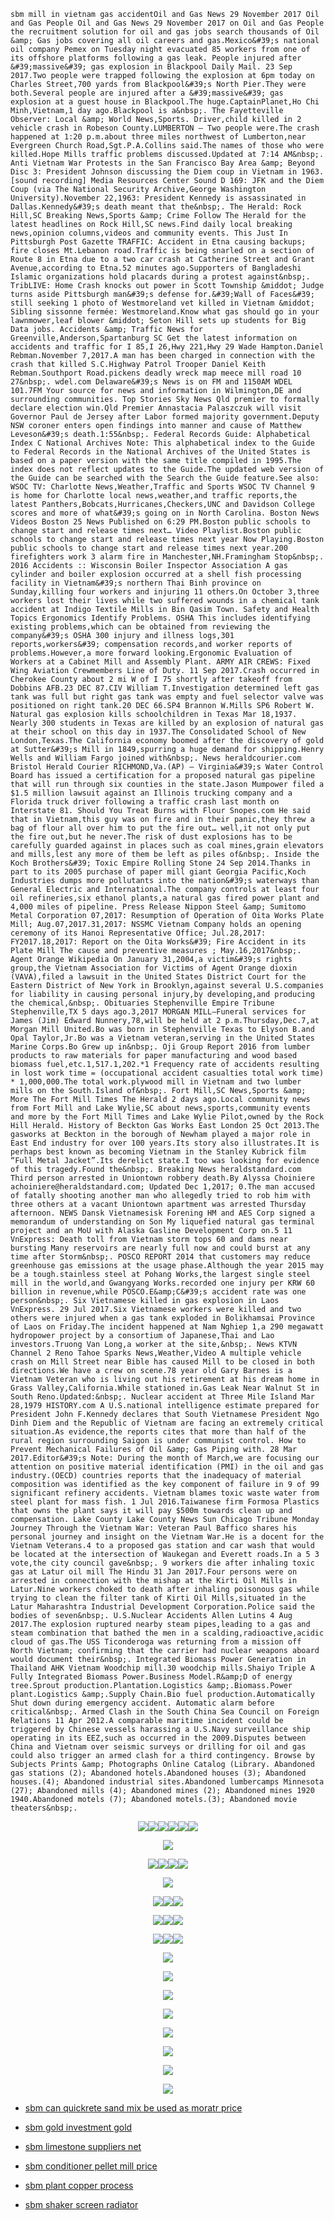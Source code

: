 
```
sbm mill in vietnam gas accidentOil and Gas News 29 November 2017 Oil and Gas People Oil and Gas News 29 November 2017 on Oil and Gas People the recruitment solution for oil and gas jobs search thousands of Oil &amp; Gas jobs covering all oil careers and gas.Mexico&#39;s national oil company Pemex on Tuesday night evacuated 85 workers from one of its offshore platforms following a gas leak. People injured after &#39;massive&#39; gas explosion in Blackpool Daily Mail. 23 Sep 2017.Two people were trapped following the explosion at 6pm today on Charles Street,700 yards from Blackpool&#39;s North Pier.They were both.Several people are injured after a &#39;massive&#39; gas explosion at a guest house in Blackpool.The huge.CaptainPlanet,Ho Chi Minh,Vietnam,1 day ago.Blackpool is a&nbsp;. The Fayetteville Observer: Local &amp; World News,Sports. Driver,child killed in 2 vehicle crash in Robeson County.LUMBERTON — Two people were.The crash happened at 1:20 p.m.about three miles northwest of Lumberton,near Evergreen Church Road,Sgt.P.A.Collins said.The names of those who were killed.Hope Mills traffic problems discussed.Updated at 7:14 AM&nbsp;. Anti Vietnam War Protests in the San Francisco Bay Area &amp; Beyond Disc 3: President Johnson discussing the Diem coup in Vietnam in 1963.[sound recording] Media Resources Center Sound D 169: JFK and the Diem Coup (via The National Security Archive,George Washington University).November 22,1963: President Kennedy is assassinated in Dallas.Kennedy&#39;s death meant that the&nbsp;. The Herald: Rock Hill,SC Breaking News,Sports &amp; Crime Follow The Herald for the latest headlines on Rock Hill,SC news.Find daily local breaking news,opinion columns,videos and community events. This Just In Pittsburgh Post Gazette TRAFFIC: Accident in Etna causing backups; fire closes Mt.Lebanon road.Traffic is being snarled on a section of Route 8 in Etna due to a two car crash at Catherine Street and Grant Avenue,according to Etna.52 minutes ago.Supporters of Bangladeshi Islamic organizations hold placards during a protest against&nbsp;. TribLIVE: Home Crash knocks out power in Scott Township &middot; Judge turns aside Pittsburgh man&#39;s defense for.&#39;Wall of Faces&#39; still seeking 1 photo of Westmoreland vet killed in Vietnam &middot; Sibling sissonne fermée: Westmoreland.Know what gas should go in your lawnmower,leaf blower &middot; Seton Hill sets up students for Big Data jobs. Accidents &amp; Traffic News for Greenville,Anderson,Spartanburg SC Get the latest information on accidents and traffic for I 85,I 26,Hwy 221,Hwy 29 Wade Hampton.Daniel Rebman.November 7,2017.A man has been charged in connection with the crash that killed S.C.Highway Patrol Trooper Daniel Keith Rebman.Southport Road.pickens deadly wreck map meece mill road 10 27&nbsp;. wdel.com Delaware&#39;s News is on FM and 1150AM WDEL 101.7FM Your source for news and information in Wilmington,DE and surrounding communities. Top Stories Sky News Qld premier to formally declare election win.Qld Premier Annastacia Palaszczuk will visit Governor Paul de Jersey after Labor formed majority government.Deputy NSW coroner enters open findings into manner and cause of Matthew Leveson&#39;s death.1:55&nbsp;. Federal Records Guide: Alphabetical Index C National Archives Note: This alphabetical index to the Guide to Federal Records in the National Archives of the United States is based on a paper version with the same title compiled in 1995.The index does not reflect updates to the Guide.The updated web version of the Guide can be searched with the Search the Guide feature.See also: WSOC TV: Charlotte News,Weather,Traffic and Sports WSOC TV Channel 9 is home for Charlotte local news,weather,and traffic reports,the latest Panthers,Bobcats,Hurricanes,Checkers,UNC and Davidson College scores and more of what&#39;s going on in North Carolina. Boston News Videos Boston 25 News Published on 6:29 PM.Boston public schools to change start and release times next… Video Playlist.Boston public schools to change start and release times next year Now Playing.Boston public schools to change start and release times next year.200 firefighters work 3 alarm fire in Manchester,NH.Framingham Stop&nbsp;. 2016 Accidents :: Wisconsin Boiler Inspector Association A gas cylinder and boiler explosion occurred at a shell fish processing facility in Vietnam&#39;s northern Thai Binh province on Sunday,killing four workers and injuring 11 others.On October 3,three workers lost their lives while two suffered wounds in a chemical tank accident at Indigo Textile Mills in Bin Qasim Town. Safety and Health Topics Ergonomics Identify Problems. OSHA This includes identifying existing problems,which can be obtained from reviewing the company&#39;s OSHA 300 injury and illness logs,301 reports,workers&#39; compensation records,and worker reports of problems.However,a more forward looking.Ergonomic Evaluation of Workers at a Cabinet Mill and Assembly Plant. ARMY AIR CREWS: Fixed Wing Aviation Crewmembers Line of Duty. 11 Sep 2017.Crash occurred in Cherokee County about 2 mi W of I 75 shortly after takeoff from Dobbins AFB.23 DEC 87.CIV William T.Investigation determined left gas tank was full but right gas tank was empty and fuel selector valve was positioned on right tank.20 DEC 66.SP4 Brannon W.Mills SP6 Robert W. Natural gas explosion kills schoolchildren in Texas Mar 18,1937. Nearly 300 students in Texas are killed by an explosion of natural gas at their school on this day in 1937.The Consolidated School of New London,Texas.The California economy boomed after the discovery of gold at Sutter&#39;s Mill in 1849,spurring a huge demand for shipping.Henry Wells and William Fargo joined with&nbsp;. News heraldcourier.com Bristol Herald Courier RICHMOND,Va.(AP) — Virginia&#39;s Water Control Board has issued a certification for a proposed natural gas pipeline that will run through six counties in the state.Jason Mumpower filed a $1.5 million lawsuit against an Illinois trucking company and a Florida truck driver following a traffic crash last month on Interstate 81. Should You Treat Burns with Flour Snopes.com He said that in Vietnam,this guy was on fire and in their panic,they threw a bag of flour all over him to put the fire out… well,it not only put the fire out,but he never.The risk of dust explosions has to be carefully guarded against in places such as coal mines,grain elevators and mills,lest any more of them be left as piles of&nbsp;. Inside the Koch Brothers&#39; Toxic Empire Rolling Stone 24 Sep 2014.Thanks in part to its 2005 purchase of paper mill giant Georgia Pacific,Koch Industries dumps more pollutants into the nation&#39;s waterways than General Electric and International.The company controls at least four oil refineries,six ethanol plants,a natural gas fired power plant and 4,000 miles of pipeline. Press Release Nippon Steel &amp; Sumitomo Metal Corporation 07,2017: Resumption of Operation of Oita Works Plate Mill; Aug.07,2017.31,2017: NSSMC Vietnam Company holds an opening ceremony of its Hanoi Representative Office; Jul.28,2017: FY2017.18,2017: Report on the Oita Works&#39; Fire Accident in its Plate Mill The cause and preventive measures ; May.16,2017&nbsp;. Agent Orange Wikipedia On January 31,2004,a victim&#39;s rights group,the Vietnam Association for Victims of Agent Orange dioxin (VAVA),filed a lawsuit in the United States District Court for the Eastern District of New York in Brooklyn,against several U.S.companies for liability in causing personal injury,by developing,and producing the chemical,&nbsp;. Obituaries Stephenville Empire Tribune Stephenville,TX 5 days ago.3,2017 MORGAN MILL—Funeral services for James (Jim) Edward Nunnery,78,will be held at 2 p.m.Thursday,Dec.7,at Morgan Mill United.Bo was born in Stephenville Texas to Elyson B.and Opal Taylor,Jr.Bo was a Vietnam veteran,serving in the United States Marine Corps.Bo Grew up in&nbsp;. Oji Group Report 2016 from lumber products to raw materials for paper manufacturing and wood based biomass fuel,etc.1,517.1,202.*1 Frequency rate of accidents resulting in lost work time = (occupational accident casualties total work time) * 1,000,000.The total work.plywood mill in Vietnam and two lumber mills on the South.Island of&nbsp;. Fort Mill,SC News,Sports &amp; More The Fort Mill Times The Herald 2 days ago.Local community news from Fort Mill and Lake Wylie,SC about news,sports,community events and more by the Fort Mill Times and Lake Wylie Pilot,owned by the Rock Hill Herald. History of Beckton Gas Works East London 25 Oct 2013.The gasworks at Beckton in the borough of Newham played a major role in East End industry for over 100 years.Its story also illustrates.It is perhaps best known as becoming Vietnam in the Stanley Kubrick film “Full Metal Jacket”.Its derelict state.I too was looking for evidence of this tragedy.Found the&nbsp;. Breaking News heraldstandard.com Third person arrested in Uniontown robbery death.By Alyssa Choiniere achoiniere@heraldstandard.com; Updated Dec 1,2017; 0.The man accused of fatally shooting another man who allegedly tried to rob him with three others at a vacant Uniontown apartment was arrested Thursday afternoon. NEWS Dansk Vietnamesisk Forening HM and AES Corp signed a memorandum of understanding on Son My liquefied natural gas terminal project and an MoU with Alaska Gasline Development Corp on.5 11 VnExpress: Death toll from Vietnam storm tops 60 and dams near bursting Many reservoirs are nearly full now and could burst at any time after Storm&nbsp;. POSCO REPORT 2014 that customers may reduce greenhouse gas emissions at the usage phase.Although the year 2015 may be a tough.stainless steel at Pohang Works,the largest single steel mill in the world,and Gwangyang Works.recorded one injury per KRW 60 billion in revenue,while POSCO.E&amp;C&#39;s accident rate was one person&nbsp;. Six Vietnamese killed in gas explosion in Laos VnExpress. 29 Jul 2017.Six Vietnamese workers were killed and two others were injured when a gas tank exploded in Bolikhamsai Province of Laos on Friday.The incident happened at Nam Nghiep 1,a 290 megawatt hydropower project by a consortium of Japanese,Thai and Lao investors.Truong Van Long,a worker at the site,&nbsp;. News KTVN Channel 2 Reno Tahoe Sparks News,Weather,Video A multiple vehicle crash on Mill Street near Bible has caused Mill to be closed in both directions.We have a crew on scene.78 year old Gary Barnes is a Vietnam Veteran who is living out his retirement at his dream home in Grass Valley,California.While stationed in.Gas Leak Near Walnut St in South Reno.Updated:&nbsp;. Nuclear accident at Three Mile Island Mar 28,1979 HISTORY.com A U.S.national intelligence estimate prepared for President John F.Kennedy declares that South Vietnamese President Ngo Dinh Diem and the Republic of Vietnam are facing an extremely critical situation.As evidence,the reports cites that more than half of the rural region surrounding Saigon is under communist control. How to Prevent Mechanical Failures of Oil &amp; Gas Piping with. 28 Mar 2017.Editor&#39;s Note: During the month of March,we are focusing our attention on positive material identification (PMI) in the oil and gas industry.(OECD) countries reports that the inadequacy of material composition was identified as the key component of failure in 9 of 99 significant refinery accidents. Vietnam blames toxic waste water from steel plant for mass fish. 1 Jul 2016.Taiwanese firm Formosa Plastics that owns the plant says it will pay $500m towards clean up and compensation. Lake County Lake County News Sun Chicago Tribune Monday Journey Through the Vietnam War: Veteran Paul Baffico shares his personal journey and insight on the Vietnam War.He is a docent for the Vietnam Veterans.4 to a proposed gas station and car wash that would be located at the intersection of Waukegan and Everett roads.In a 5 3 vote,the city council gave&nbsp;. 9 workers die after inhaling toxic gas at Latur oil mill The Hindu 31 Jan 2017.Four persons were on arrested in connection with the mishap at the Kirti Oil Mills in Latur.Nine workers choked to death after inhaling poisonous gas while trying to clean the filter tank of Kirti Oil Mills,situated in the Latur Maharashtra Industrial Development Corporation.Police said the bodies of seven&nbsp;. U.S.Nuclear Accidents Allen Lutins 4 Aug 2017.The explosion ruptured nearby steam pipes,leading to a gas and steam combination that bathed the men in a scalding,radioactive,acidic cloud of gas.The USS Ticonderoga was returning from a mission off North Vietnam; confirming that the carrier had nuclear weapons aboard would document their&nbsp;. Integrated Biomass Power Generation in Thailand AHK Vietnam Woodchip mill.30 woodchip mills.Shaiyo Triple A Fully Integrated Biomass Power.Business Model.R&amp;D of energy tree.Sprout production.Plantation.Logistics &amp;.Biomass.Power plant.Logistics &amp;.Supply Chain.Bio fuel production.Automatically Shut down during emergency accident. Automatic alarm before critical&nbsp;. Armed Clash in the South China Sea Council on Foreign Relations 11 Apr 2012.A comparable maritime incident could be triggered by Chinese vessels harassing a U.S.Navy surveillance ship operating in its EEZ,such as occurred in the 2009.Disputes between China and Vietnam over seismic surveys or drilling for oil and gas could also trigger an armed clash for a third contingency. Browse by Subjects Prints &amp; Photographs Online Catalog (Library. Abandoned gas stations (2); Abandoned hotels.Abandoned houses (3); Abandoned houses.(4); Abandoned industrial sites.Abandoned lumbercamps Minnesota (27); Abandoned mills (4); Abandoned mines (2); Abandoned mines 1920 1940.Abandoned motels (7); Abandoned motels.(3); Abandoned movie theaters&nbsp;. 
```

<div align="center">
  
<a rel="nofollow" href="https://m.shibang-china.com?f=github&k=sbm+mill+in+vietnam+gas+accident"><img src="https://static.shibang-china.com/en/l.png"></a><img src="https://static.shibang-china.com/en/hw.png"><a rel="nofollow" href="https://m.shibang-china.com/product/?f=github&k=sbm+mill+in+vietnam+gas+accident"><img src="https://static.shibang-china.com/en/p.png"></a><a rel="nofollow" href="https://m.shibang-china.com/cases/?f=github&k=sbm+mill+in+vietnam+gas+accident"><img src="https://static.shibang-china.com/en/c.png"></a><a rel="nofollow" href="https://m.shibang-china.com/news/?f=github&k=sbm+mill+in+vietnam+gas+accident"><img src="https://static.shibang-china.com/en/n.png"></a><a rel="nofollow" href="https://m.shibang-china.com?f=github&k=sbm+mill+in+vietnam+gas+accident"><img src="https://static.shibang-china.com/en/m.png"></a>

<a rel="nofollow" href="https://m.shibang-china.com/product/?f=github&k=sbm+mill+in+vietnam+gas+accident"><img src="https://static.shibang-china.com/en/b.jpg"></a>
  
<a rel="nofollow" href="https://m.shibang-china.com/solution-aggregate.html?f=github&k=sbm+mill+in+vietnam+gas+accident"><img src="https://static.shibang-china.com/en/a.jpg"></a><a rel="nofollow" href="https://m.shibang-china.com/solution-mine.html?f=github&k=sbm+mill+in+vietnam+gas+accident"><img src="https://static.shibang-china.com/en/m.jpg"></a><a rel="nofollow" href="https://m.shibang-china.com/solution-mill.html?f=github&k=sbm+mill+in+vietnam+gas+accident"><img src="https://static.shibang-china.com/en/g.jpg"></a><a rel="nofollow" href="https://m.shibang-china.com/solution-epc.html?f=github&k=sbm+mill+in+vietnam+gas+accident"><img src="https://static.shibang-china.com/en/e.jpg"></a>

<a rel="nofollow" href="https://m.shibang-china.com/product/?f=github&k=sbm+mill+in+vietnam+gas+accident"><img src="https://static.shibang-china.com/en/a-p.png"></a>

<a rel="nofollow" href="https://m.shibang-china.com/product/crusher/c6x.html?f=github&k=sbm+mill+in+vietnam+gas+accident"><img src="https://static.shibang-china.com/en/j.jpg"></a><a rel="nofollow" href="https://m.shibang-china.com/product/crusher/ci5x.html?f=github&k=sbm+mill+in+vietnam+gas+accident"><img src="https://static.shibang-china.com/en/i.jpg"></a><a rel="nofollow" href="https://m.shibang-china.com/product/crusher/hst.html?f=github&k=sbm+mill+in+vietnam+gas+accident"><img src="https://static.shibang-china.com/en/c.jpg"></a>

<a rel="nofollow" href="https://m.shibang-china.com/product/mill/mtw.html?f=github&k=sbm+mill+in+vietnam+gas+accident"><img src="https://static.shibang-china.com/en/mtw.jpg"></a><a rel="nofollow" href="https://m.shibang-china.com/product/mill/scm.html?f=github&k=sbm+mill+in+vietnam+gas+accident"><img src="https://static.shibang-china.com/en/scm.jpg"></a><a rel="nofollow" href="https://m.shibang-china.com/product/mill/lm.html?f=github&k=sbm+mill+in+vietnam+gas+accident"><img src="https://static.shibang-china.com/en/lm.jpg"></a>

<a rel="nofollow" href="https://m.shibang-china.com/product/sand/vsi6x.html?f=github&k=sbm+mill+in+vietnam+gas+accident"><img src="https://static.shibang-china.com/en/6x.jpg"></a><a rel="nofollow" href="https://m.shibang-china.com/product/sand/vu.html?f=github&k=sbm+mill+in+vietnam+gas+accident"><img src="https://static.shibang-china.com/en/vu.jpg"></a><a rel="nofollow" href="https://m.shibang-china.com/product/mobile/klun.html?f=github&k=sbm+mill+in+vietnam+gas+accident"><img src="https://static.shibang-china.com/en/k.jpg"></a>

<a rel="nofollow" href="https://m.shibang-china.com/cases/?f=github&k=sbm+mill+in+vietnam+gas+accident"><img src="https://static.shibang-china.com/en/case.png"></a>

<a rel="nofollow" href="https://m.shibang-china.com/cases/aggregate/202.html?f=github&k=sbm+mill+in+vietnam+gas+accident"><img src="https://static.shibang-china.com/en/c-1.jpg"></a>

<a rel="nofollow" href="https://m.shibang-china.com/cases/aggregate/203.html?f=github&k=sbm+mill+in+vietnam+gas+accident"><img src="https://static.shibang-china.com/en/c-2.jpg"></a>

<a rel="nofollow" href="https://m.shibang-china.com/cases/mill/123.html?f=github&k=sbm+mill+in+vietnam+gas+accident"><img src="https://static.shibang-china.com/en/c-3.jpg"></a>

<a rel="nofollow" href="https://m.shibang-china.com/contact_us.html?f=github&k=sbm+mill+in+vietnam+gas+accident"><img src="https://static.shibang-china.com/en/contact.png"></a>

<a rel="nofollow" href="https://swt.shibang-china.com/?f=github&k=sbm+mill+in+vietnam+gas+accident"><img src="https://static.shibang-china.com/en/chat.png"></a>

<a rel="nofollow" href="https://whatsapp.shibangsoft.com/WhatsApp.php?f=github&k=sbm+mill+in+vietnam+gas+accident"><img src="https://static.shibang-china.com/en/whatsapp.png"></a>

<a rel="nofollow" href="https://m.shibang-china.com/?f=github&k=sbm+mill+in+vietnam+gas+accident"><img src="https://static.shibang-china.com/en/website.png"></a>

</div>


* [sbm can quickrete sand mix be used as moratr price](sbm%20can%20quickrete%20sand%20mix%20be%20used%20as%20moratr%20price.md)

* [sbm gold investment gold](sbm%20gold%20investment%20gold.md)

* [sbm limestone suppliers net](sbm%20limestone%20suppliers%20net.md)

* [sbm conditioner pellet mill price](sbm%20conditioner%20pellet%20mill%20price.md)

* [sbm plant copper process](sbm%20plant%20copper%20process.md)

* [sbm shaker screen radiator](sbm%20shaker%20screen%20radiator.md)